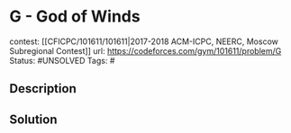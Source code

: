 # G - God of Winds

contest: [[CFICPC/101611/101611|2017-2018 ACM-ICPC, NEERC, Moscow Subregional Contest]]
url: https://codeforces.com/gym/101611/problem/G
Status: #UNSOLVED
Tags: #

## Description

## Solution

